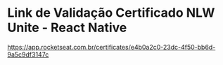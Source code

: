 # Link de Validação Certificado NLW Unite - React Native
<https://app.rocketseat.com.br/certificates/e4b0a2c0-23dc-4f50-bb6d-9a5c9df3147c>
